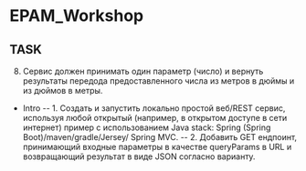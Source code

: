 # EPAM_Workshop

## TASK

8. Сервис должен принимать один параметр (число) и вернуть результаты передода предоставленного числа из метров в дюймы и из дюймов в метры.

- Intro 
-- 1. Создать и запустить локально простой веб/REST сервис, используя любой открытый (например, в открытом доступе в сети  интернет) пример с использованием Java stack: Spring (Spring Boot)/maven/gradle/Jersey/ Spring MVC.
-- 2. Добавить GET ендпоинт, принимающий входные параметры в качестве queryParams в URL и возвращающий результат в виде JSON согласно варианту. 
